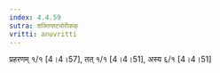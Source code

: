 ```yaml
---
index: 4.4.59
sutra: शक्तियष्ट्योरीकक्
vritti: anuvritti
---
```


 प्रहरणम्  १/१ [4।4।57],  तत् १/१ [4।4।51], अस्य  ६/१ [4।4।51]